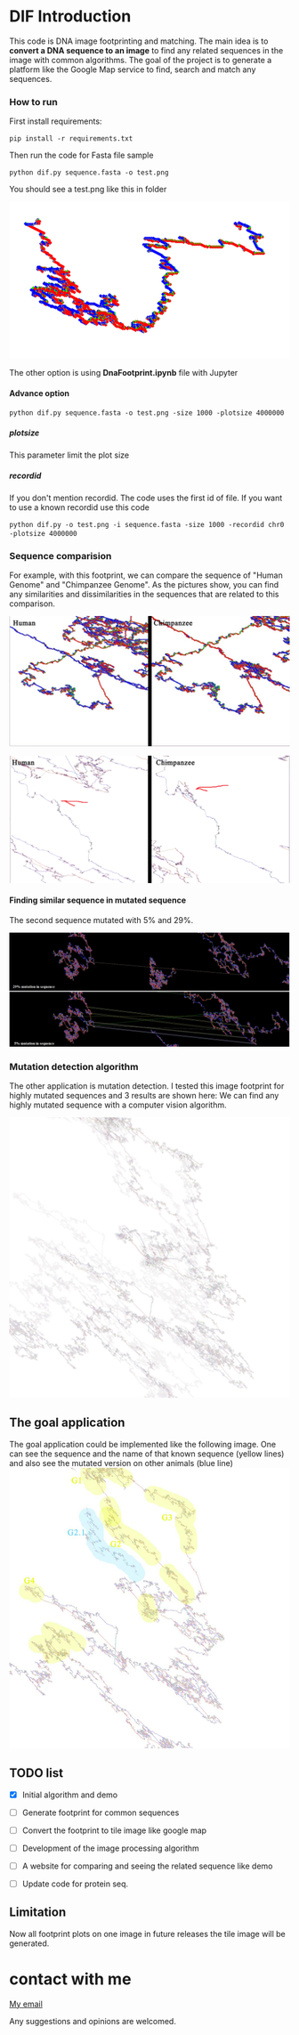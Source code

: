 # DIF Introduction

This code is DNA image footprinting and matching. The main idea is to **convert a DNA sequence to an image** to find any related sequences in the image with common algorithms. The goal of the project is to generate a platform like the Google Map service to find, search and match any sequences.

### How to run

First install requirements: 

```` 
pip install -r requirements.txt
```` 

Then run the code for Fasta file sample

```` 
python dif.py sequence.fasta -o test.png
```` 
You should see a test.png like this in folder

!["test output file"](./img/test.png)


The other option is using **DnaFootprint.ipynb** file with Jupyter
 
#### Advance option

```` 
python dif.py sequence.fasta -o test.png -size 1000 -plotsize 4000000
```` 

##### plotsize

This parameter limit the plot size 

##### recordid

If you don't mention recordid. The code uses the first id of file. If you want to use a known recordid use this code


```` 
python dif.py -o test.png -i sequence.fasta -size 1000 -recordid chr0 -plotsize 4000000
```` 


### Sequence comparision
For example, with this footprint, we can compare the sequence of "Human Genome" and "Chimpanzee Genome". As the pictures show, you can find any similarities and dissimilarities in the sequences that are related to this comparison.

!["Human Genome" and "Chimpanzee Genome"](./img/hu_chi2.jpg)

!["Human Genome" and "Chimpanzee Genome"](./img/hu_chi3.png)


#### Finding similar sequence in mutated sequence 

The second sequence mutated with 5% and 29%. 

!["find similar sequence in other sequence"](./img/compare_and_find.png)

### Mutation detection algorithm
The other application is mutation detection. I tested this image footprint for highly mutated sequences and 3 results are shown here:
We can find any highly mutated sequence with a computer vision algorithm.

!["Human Genome" and "Chimpanzee Genome"](./img/mutation.jpg)


## The goal application

The goal application could be implemented like the following image. One can see the sequence and the name of that known sequence (yellow lines) and also see the mutated version on other animals (blue line)
!["Gene map finding and comparison"](./img/GeneMap2.jpg)


## TODO list
- [x] Initial algorithm and demo
- [ ] Generate footprint for common sequences 
- [ ] Convert the footprint to tile image like google map
- [ ] Development of the image processing algorithm
- [ ] A website for comparing and seeing the related sequence like demo
- [ ] Update code for protein seq.


## Limitation 

Now all footprint plots on one image in future releases the tile image will be generated.


# contact with me

[My email](mailto:mahdiks@gmail.com) 

Any suggestions and opinions are welcomed.
